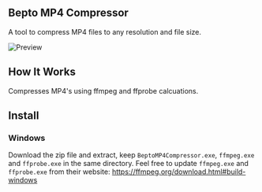 ## Bepto MP4 Compressor
A tool to compress MP4 files to any resolution and file size.

![Preview](https://i.imgur.com/aExPM97.png)

## How It Works
Compresses MP4's using ffmpeg and ffprobe calcuations.

## Install
### Windows

Download the zip file and extract, keep `BeptoMP4Compressor.exe`, `ffmpeg.exe` and `ffprobe.exe` in the same directory.
Feel free to update `ffmpeg.exe` and `ffprobe.exe` from their website: https://ffmpeg.org/download.html#build-windows

